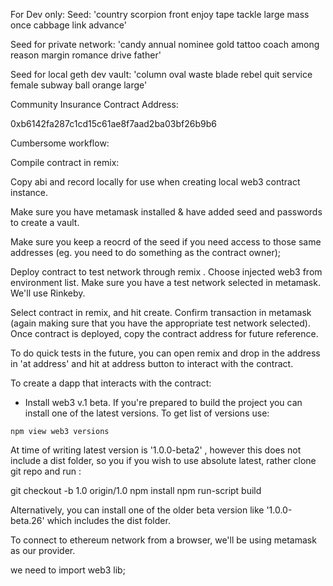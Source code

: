 For Dev only:
Seed: 'country scorpion front enjoy tape tackle large mass once cabbage link advance'

Seed for private network: 'candy annual nominee gold tattoo coach among reason margin romance drive father'

Seed for local geth dev vault: 'column oval waste blade rebel quit service female subway ball orange large'

Community Insurance Contract Address:

0xb6142fa287c1cd15c61ae8f7aad2ba03bf26b9b6

Cumbersome workflow:

Compile contract in remix:

Copy abi and record locally for use when creating local web3 contract instance.

Make sure you have metamask installed & have added seed and passwords to create a vault.

Make sure you keep a reocrd of the seed if you need access to those same addresses (eg. you need to do something as the contract owner);

Deploy contract to test network through remix . Choose injected web3 from environment list. Make sure you have a test network selected in metamask. We'll use Rinkeby.

Select contract in remix, and hit create. Confirm transaction in metamask (again making sure that you have the appropriate test network selected). Once contract is deployed, copy the contract address for future reference.

To do quick tests in the future, you can open remix and drop in the address in 'at address' and hit at address button to interact with the contract.

To create a dapp that interacts with the contract:

* Install web3 v.1 beta. If you're prepared to build the project you can install one of the latest versions. To get list of versions use:

`npm view web3 versions`

At time of writing latest version is '1.0.0-beta2' , however this does not include a dist folder, so you if you wish to use absolute latest, rather clone git repo and run :

git checkout -b 1.0 origin/1.0
npm install
npm run-script build

Alternatively, you can install one of the older beta version like '1.0.0-beta.26' which includes the dist folder.

To connect to ethereum network from a browser, we'll be using metamask as our provider.

we need to import web3 lib;
